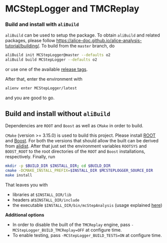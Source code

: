 # MCStepLogger and TMCReplay

### Build and install **with** `aliBuild`

`aliBuild` can be used to setup the package. To obtain `aliBuild` and related packages, please follow https://alice-doc.github.io/alice-analysis-tutorial/building/. To build from the `master` branch, do

```bash
aliBuild init MCStepLogger@master --defaults o2
aliBuild build MCStepLogger --defaults o2
```
or use one of the available [release tags](https://github.com/AliceO2Group/VMCStepLogger/releases).

After that, enter the environment with
```bash
alienv enter MCStepLogger/latest
```
and you are good to go.

## Build and install **without** `aliBuild`

Dependencies are `ROOT` and `Boost` as well as `CMake` in order to build.

`CMake` (version >= 3.15.0) is used to build this project. Please install [ROOT](https://github.com/root-project/root) and [Boost](https://www.boost.org/). For both the versions that should allow the built can be derived from [alidist](https://github.com/alisw/alidist). After that just set the environment variables `ROOTSYS` and `BOOST_ROOT` to the root directories of the `ROOT` and `Boost` installations, respectively. Finally, run
```bash
mkdir -p $BUILD_DIR $INSTALL_DIR; cd $BUILD_DIR
cmake -DCMAKE_INSTALL_PREFIX=$INSTALL_DIR $MCSTEPLOGGER_SOURCE_DIR
make install
```
That leaves you with
* libraries at `$INSTALL_DIR/lib`
* headers at`$INSTALL_DIR/include`
* the executable `$INSTALL_DIR/bin/mcStepAnalysis` (usage explained [here](MCStepLogger/README.md#step-analysis))

**Additional options**

* In order to disable the built of the `TMCReplay` engine, pass `-MCStepLogger_BUILD_TMCReplay=OFF` at configure time.
* To enable testing, pass `-MCStepLogger_BUILD_TESTS=ON` at configure time.
